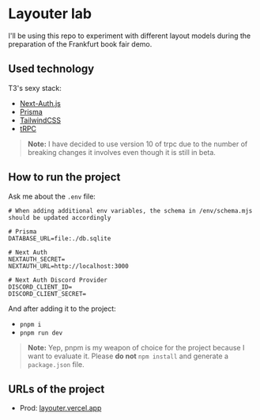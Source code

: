 # Layouter lab

I'll be using this repo to experiment with different layout models during the preparation of the Frankfurt book fair demo.

## Used technology

T3's sexy stack:

- [Next-Auth.js](https://next-auth.js.org)
- [Prisma](https://prisma.io)
- [TailwindCSS](https://tailwindcss.com)
- [tRPC](https://trpc.io)

> **Note:** I have decided to use version 10 of trpc due to the number of breaking changes it involves even though it is still in beta.

## How to run the project

Ask me about the `.env` file:

```env
# When adding additional env variables, the schema in /env/schema.mjs should be updated accordingly

# Prisma
DATABASE_URL=file:./db.sqlite

# Next Auth
NEXTAUTH_SECRET=
NEXTAUTH_URL=http://localhost:3000

# Next Auth Discord Provider
DISCORD_CLIENT_ID=
DISCORD_CLIENT_SECRET=
```

And after adding it to the project:

- `pnpm i`
- `pnpm run dev`

> **Note:** Yep, pnpm is my weapon of choice for the project because I want to evaluate it. Please **do not** `npm install` and generate a `package.json` file.

## URLs of the project

- Prod: [layouter.vercel.app](https://layouter.vercel.app/)